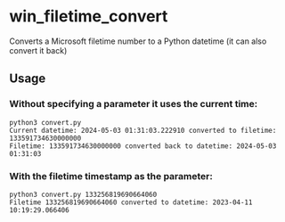 # win_filetime_convert
Converts a Microsoft filetime number to a Python datetime (it can also convert it back)

## Usage

### Without specifying a parameter it uses the current time:
```
python3 convert.py                    
Current datetime: 2024-05-03 01:31:03.222910 converted to filetime: 133591734630000000
Filetime: 133591734630000000 converted back to datetime: 2024-05-03 01:31:03
```

### With the filetime timestamp as the parameter:
```
python3 convert.py 133256819690664060
Filetime 133256819690664060 converted to datetime: 2023-04-11 10:19:29.066406
```
